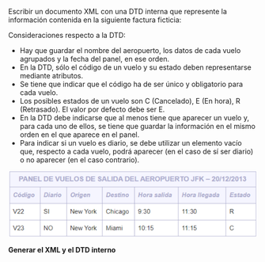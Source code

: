 Escribir un documento XML con una DTD interna que represente la información contenida en la siguiente factura ficticia:

Consideraciones respecto a la DTD:
* Hay que guardar el nombre del aeropuerto, los datos de cada vuelo agrupados y la fecha del panel, en ese orden.
* En la DTD, sólo el código de un vuelo y su estado deben representarse mediante atributos.
* Se tiene que indicar que el código ha de ser único y obligatorio para cada vuelo.
* Los posibles estados de un vuelo son C (Cancelado), E (En hora), R (Retrasado). El valor por defecto debe ser E.
* En la DTD debe indicarse que al menos tiene que aparecer un vuelo y, para cada uno de ellos, se tiene que guardar la información en el mismo orden en el que aparece en el panel.
* Para indicar si un vuelo es diario, se debe utilizar un elemento vacío que, respecto a cada vuelo, podrá aparecer (en el caso de sí ser diario) o no aparecer (en el caso contrario).


![](res/08.1.png)

**Generar el XML y el DTD interno**